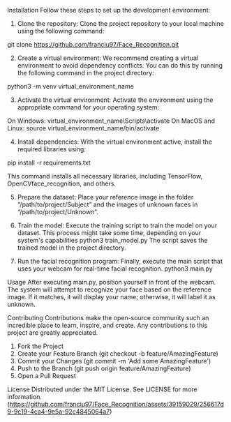 Installation
Follow these steps to set up the development environment:

1.	Clone the repository: Clone the project repository to your local machine using the following command:

git clone https://github.com/franciu97/Face_Recognition.git

2.	Create a virtual environment: We recommend creating a virtual environment to avoid dependency conflicts. You can do this by running the following command in the project directory:

python3 -m venv virtual_environment_name

3.	Activate the virtual environment: Activate the environment using the appropriate command for your operating system:

On Windows: virtual_environment_name\Scripts\activate
On MacOS and Linux: source virtual_environment_name/bin/activate

4.	Install dependencies: With the virtual environment active, install the required libraries using:

pip install -r requirements.txt

This command installs all necessary libraries, including TensorFlow, OpenCVface_recognition, and others.

5.	Prepare the dataset: Place your reference image in the folder “/path/to/project/Subject” and the images of unknown faces in “/path/to/project/Unknown”.

6.	Train the model: Execute the training script to train the model on your dataset. This process might take some time, depending on your system's capabilities
python3 train_model.py
The script saves the trained model in the project directory.

7.	Run the facial recognition program: Finally, execute the main script that uses your webcam for real-time facial recognition.
python3 main.py

Usage
After executing main.py, position yourself in front of the webcam. The system will attempt to recognize your face based on the reference image. If it matches, it will display your name; otherwise, it will label it as unknown.

Contributing
Contributions make the open-source community such an incredible place to learn, inspire, and create. Any contributions to this project are greatly appreciated.

1.	Fork the Project
2.	Create your Feature Branch (git checkout -b feature/AmazingFeature)
3.	Commit your Changes (git commit -m 'Add some AmazingFeature')
4.	Push to the Branch (git push origin feature/AmazingFeature)
5.	Open a Pull Request

License
Distributed under the MIT License. See LICENSE for more information.
(https://github.com/franciu97/Face_Recognition/assets/39159029/256617d9-9c19-4ca4-9e5a-92c4845064a7)
